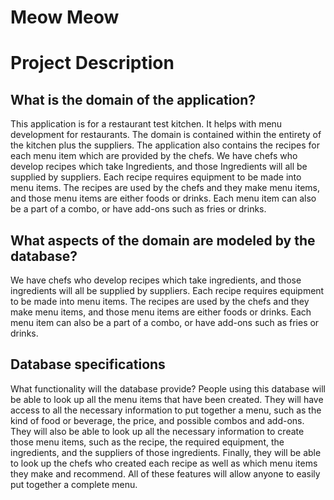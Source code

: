 # Meow Meow #

# Project Description #

## What is the domain of the application?

This application is for a restaurant test kitchen. It helps with menu development for restaurants. The domain is contained within the entirety of the kitchen plus the suppliers. The application also contains the recipes for each menu item which are provided by the chefs. We have chefs who develop recipes which take Ingredients, and those Ingredients will all be supplied by suppliers. Each recipe requires equipment to be made into menu items. The recipes are used by the chefs and they make menu items, and those menu items are either foods or drinks. Each menu item can also be a part of a combo, or have add-ons such as fries or drinks.

## What aspects of the domain are modeled by the database?

  We have chefs who develop recipes which take ingredients, and those ingredients will all be supplied by suppliers. Each recipe requires equipment to be made into menu items. The recipes are used by the chefs and they make menu items, and those menu items are either foods or drinks. Each menu item can also be a part of a combo, or have add-ons such as fries or drinks.

## Database specifications

  What functionality will the database provide?
People using this database will be able to look up all the menu items that have been created. They will have access to all the necessary information to put together a menu, such as the kind of food or beverage, the price, and possible combos and add-ons. They will also be able to look up all the necessary information to create those menu items, such as the recipe, the required equipment, the ingredients, and the suppliers of those ingredients. Finally, they will be able to look up the chefs who created each recipe as well as which menu items they make and recommend. All of these features will allow anyone to easily put together a complete menu.


